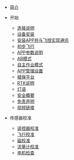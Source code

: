<!-- docs/_sidebar.md -->

- [简介](content_ch/)

- 开始
  - [连接说明](content_ch/introduction/connect.md)
  - [设备安装](content_ch/introduction/quickstart.md)
  - [安装APP并与飞控实现通讯](content_ch/introduction/app/appdownload.md)
  - [初步飞行](content_ch/introduction/fly.md)
  - [APP参数说明](content_ch/introduction/APPpar.md)
  - [AB模式](content_ch/introduction/ABmode.md)
  - [自主作业模式](content_ch/introduction/AUTOmode.md)
  - [APP管理设置](content_ch/introduction/APPuser.md)
  - [植保平台](content_ch/introduction/AGplatform.md)
  - [RTK说明](content_ch/introduction/RTK.md)
  - [灯语](content_ch/introduction/light.md)
  - [安全概要](content_ch/introduction/sercurity.md)
  - [免责声明](content_ch/introduction/satament.md)
  - [视频链接](content_ch/introduction/video.md)
- 传感器校准
  - [遥控器校准](content_ch/introduction/calibration/remote_calib.md)
  - [飞行校准](content_ch/introduction/calibration/fly_calib.md)
  - [磁校准](content_ch/introduction/calibration/mag_calib.md)
  - [流量计校准](content_ch/introduction/calibration/flow_calib.md)
  - [电机检查](content_ch/introduction/calibration/motor_calib.md)
